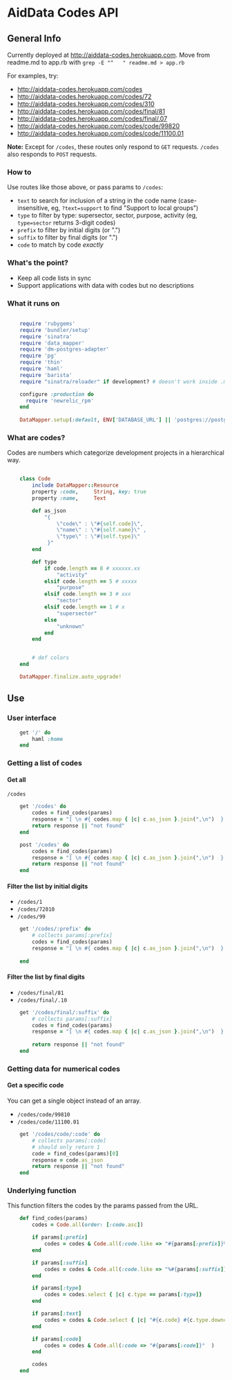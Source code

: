 # AidData Codes API

## General Info

Currently deployed at http://aiddata-codes.herokuapp.com.
Move from readme.md to app.rb with `grep -E "^   " readme.md > app.rb `

For examples, try:

- http://aiddata-codes.herokuapp.com/codes
- http://aiddata-codes.herokuapp.com/codes/72
- http://aiddata-codes.herokuapp.com/codes/310
- http://aiddata-codes.herokuapp.com/codes/final/81
- http://aiddata-codes.herokuapp.com/codes/final/.07
- http://aiddata-codes.herokuapp.com/codes/code/99820
- http://aiddata-codes.herokuapp.com/codes/code/11100.01

__Note:__ Except for `/codes`, these routes only respond to `GET` requests. `/codes` also responds
to `POST` requests.

### How to
Use routes like those above, or pass params to `/codes`:
- `text` to search for inclusion of a string in the code name (case-insensitive, eg, `?text=support` to find "Support to local groups")
- `type` to filter by type: supersector, sector, purpose, activity (eg, `type=sector` returns 3-digit codes)
- `prefix` to filter by initial digits (or ".")
- `suffix` to filter by final digits (or ".")
- `code` to match by code _exactly_


### What's the point?

- Keep all code lists in sync
- Support applications with data with codes but no descriptions


### What it runs on

```Ruby

	require 'rubygems'
	require 'bundler/setup'
	require 'sinatra'
	require 'data_mapper'
	require 'dm-postgres-adapter'
	require 'pg'
	require 'thin'
	require 'haml'
	require 'barista'
	require "sinatra/reloader" if development? # doesn't work inside .md :(

    configure :production do
      require 'newrelic_rpm'
    end
    
	DataMapper.setup(:default, ENV['DATABASE_URL'] || 'postgres://postgres:postgres@localhost/postgres')
```

### What are codes?

Codes are numbers which categorize development projects in a hierarchical way.

```Ruby

	class Code 
		include DataMapper::Resource
		property :code,		String, key: true  
		property :name,		Text     

		def as_json
			"{ 
				\"code\" : \"#{self.code}\",
			 	\"name\" : \"#{self.name}\" ,
			 	\"type\" : \"#{self.type}\" 
			 }"
		end

		def type
			if code.length == 8 # xxxxxx.xx
				"activity"
			elsif code.length == 5 # xxxxx
				"purpose"
			elsif code.length == 3 # xxx
				"sector"
			elsif code.length == 1 # x
				"supersector"
			else 
				"unknown"
			end
		end


		# def colors
	end

	DataMapper.finalize.auto_upgrade!
```

## Use

### User interface

```Ruby
	get '/' do 
		haml :home
	end
```

### Getting a list of codes

#### Get all 

`/codes`

```Ruby
	get '/codes' do
	 	codes = find_codes(params)
		response = "[ \n #{ codes.map { |c| c.as_json }.join(",\n")  } \n ]"
		return response || "not found"
	end

	post '/codes' do
	 	codes = find_codes(params)
		response = "[ \n #{ codes.map { |c| c.as_json }.join(",\n")  } \n ]"
		return response || "not found"
	end
```

#### Filter the list by initial digits

- `/codes/1`
- `/codes/72010`
- `/codes/99`

```Ruby
	get '/codes/:prefix' do
		# collects params[:prefix]
		codes = find_codes(params)
		response = "[ \n #{ codes.map { |c| c.as_json }.join(",\n")  } \n ]"
	
	end	
```

#### Filter the list by final digits

- `/codes/final/81`
- `/codes/final/.10`

```Ruby
	get '/codes/final/:suffix' do
		# collects params[:suffix]
		codes = find_codes(params)
		response = "[ \n #{ codes.map { |c| c.as_json }.join(",\n")  } \n ]"
		
		return response || "not found"
	end
```
### Getting data for numerical codes

#### Get a specific code

You can get a single object instead of an array. 

- `/codes/code/99810`
- `/codes/code/11100.01`

```Ruby
	get '/codes/code/:code' do
		# collects params[:code]
		# should only return 1
		code = find_codes(params)[0]
		response = code.as_json 
		return response || "not found"
	end
```

### Underlying function
This function filters the codes by the params passed from the URL.

```Ruby
	def find_codes(params)
		codes = Code.all(order: [:code.asc])

		if params[:prefix] 
			codes = codes & Code.all(:code.like => "#{params[:prefix]}%"  )
		end

		if params[:suffix]
			codes = codes & Code.all(:code.like => "%#{params[:suffix]}"  )
		end	

		if params[:type] 
			codes = codes.select { |c| c.type == params[:type]}
		end

		if params[:text] 
			codes = codes & Code.select { |c| "#{c.code} #{c.type.downcase} #{c.name.downcase}".include? params[:text].downcase}
		end 

		if params[:code] 
			codes = codes & Code.all(:code => "#{params[:code]}"  )
		end	

		codes
	end
```
